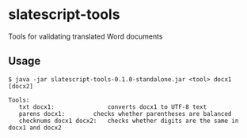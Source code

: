 # slatescript-tools

Tools for validating translated Word documents

## Usage

    $ java -jar slatescript-tools-0.1.0-standalone.jar <tool> docx1 [docx2]
    
    Tools:
       txt docx1:		        converts docx1 to UTF-8 text
       parens docx1:		checks whether parentheses are balanced
       checknums docx1 docx2:	checks whether digits are the same in docx1 and docx2
